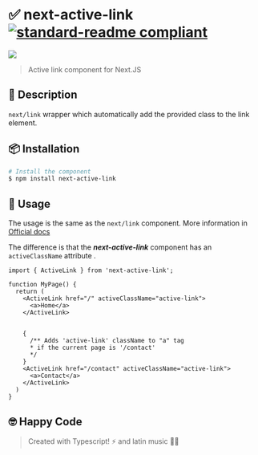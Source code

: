 # ✅ next-active-link [![standard-readme compliant](https://img.shields.io/badge/readme%20style-standard-brightgreen.svg?style=flat-square)](https://github.com/RichardLitt/standard-readme)
<img src="https://img.shields.io/npm/v/next-active-link?style=for-the-badge" />

> Active link component for Next.JS

## 🔖 Description
`next/link` wrapper which automatically add the provided class to the link element.

## 📦 Installation
```zsh
# Install the component
$ npm install next-active-link
```

## 🚀 Usage
The usage is the same as the `next/link` component. More information in [Official docs](https://nextjs.org/docs/api-reference/next/link)

The difference is that the _**next-active-link**_ component has an `activeClassName` attribute .
```tsx
import { ActiveLink } from 'next-active-link';

function MyPage() {
  return (
    <ActiveLink href="/" activeClassName="active-link">
      <a>Home</a>
    </ActiveLink>


    {
      /** Adds 'active-link' className to "a" tag
      * if the current page is '/contact'
      */
    }
    <ActiveLink href="/contact" activeClassName="active-link">
      <a>Contact</a>
    </ActiveLink>
  )
}
```

## 🤓 Happy Code

> Created with Typescript! ⚡ and latin music 🎺🎵
